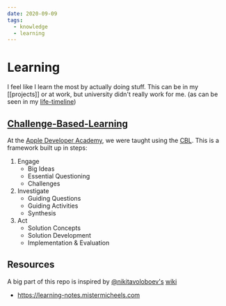 ```yaml
---
date: 2020-09-09
tags:
  - knowledge
  - learning
---
```


# Learning
I feel like I learn the most by actually doing stuff. This can be in my [[projects]] or at work, but university didn't really work for me. (as can be seen in my [life-timeline](http://muensterer.xyz/life/))

## [Challenge-Based-Learning](https://en.wikipedia.org/wiki/Challenge-based_learning)
At the [Apple Developer Academy](https://www.developeracademy.unina.it/en/), we were taught using the [CBL](https://www.challengebasedlearning.org). This is a framework built up in steps:
1. Engage
    - Big Ideas
    - Essential Questioning
    - Challenges
1. Investigate
    - Guiding Questions
    - Guiding Activities
    - Synthesis
1. Act
    - Solution Concepts
    - Solution Development
    - Implementation & Evaluation

## Resources
A big part of this repo is inspired by  [@nikitavoloboev's]() [wiki](https://wiki.nikitavoloboev.xyz)

- https://learning-notes.mistermicheels.com
